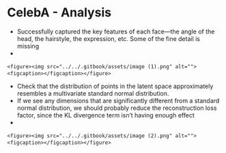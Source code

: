 # CelebA - Analysis

* Successfully captured the key features of each face—the angle of the head, the hairstyle, the expression, etc. Some of the fine detail is missing
*

    <figure><img src="../../.gitbook/assets/image (1).png" alt=""><figcaption></figcaption></figure>
* Check that the distribution of points in the latent space approximately resembles a multivariate standard normal distribution.&#x20;
* If we see any dimensions that are significantly different from a standard normal distribution, we should probably reduce the reconstruction loss factor, since the KL divergence term isn’t having enough effect
*

    <figure><img src="../../.gitbook/assets/image (2).png" alt=""><figcaption></figcaption></figure>
